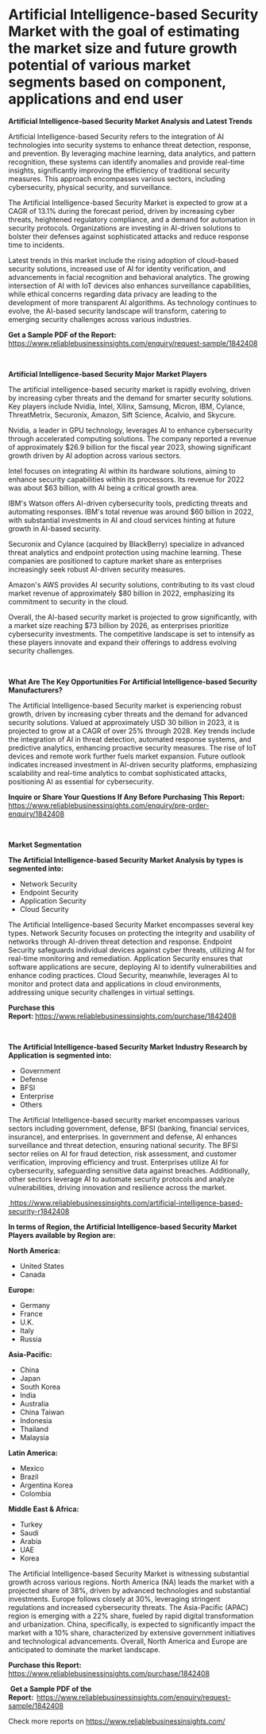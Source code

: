 <p><h1>Artificial Intelligence-based Security Market with the goal of estimating the market size and future growth potential of various market segments based on component, applications and end user</h1></p><p><strong>Artificial Intelligence-based Security Market Analysis and Latest Trends</strong></p>
<p><p>Artificial Intelligence-based Security refers to the integration of AI technologies into security systems to enhance threat detection, response, and prevention. By leveraging machine learning, data analytics, and pattern recognition, these systems can identify anomalies and provide real-time insights, significantly improving the efficiency of traditional security measures. This approach encompasses various sectors, including cybersecurity, physical security, and surveillance.</p><p>The Artificial Intelligence-based Security Market is expected to grow at a CAGR of 13.1% during the forecast period, driven by increasing cyber threats, heightened regulatory compliance, and a demand for automation in security protocols. Organizations are investing in AI-driven solutions to bolster their defenses against sophisticated attacks and reduce response time to incidents. </p><p>Latest trends in this market include the rising adoption of cloud-based security solutions, increased use of AI for identity verification, and advancements in facial recognition and behavioral analytics. The growing intersection of AI with IoT devices also enhances surveillance capabilities, while ethical concerns regarding data privacy are leading to the development of more transparent AI algorithms. As technology continues to evolve, the AI-based security landscape will transform, catering to emerging security challenges across various industries.</p></p>
<p><strong>Get a Sample PDF of the Report:&nbsp;</strong> <a href="https://www.reliablebusinessinsights.com/enquiry/request-sample/1842408?utm_campaign=97&utm_medium=2&utm_source=Github&utm_content=ia&utm_term=01012025&utm_id=artificial-intelligence-based-security">https://www.reliablebusinessinsights.com/enquiry/request-sample/1842408</a></p>
<p>&nbsp;</p>
<p><strong>Artificial Intelligence-based Security Major Market Players</strong></p>
<p><p>The artificial intelligence-based security market is rapidly evolving, driven by increasing cyber threats and the demand for smarter security solutions. Key players include Nvidia, Intel, Xilinx, Samsung, Micron, IBM, Cylance, ThreatMetrix, Securonix, Amazon, Sift Science, Acalvio, and Skycure. </p><p>Nvidia, a leader in GPU technology, leverages AI to enhance cybersecurity through accelerated computing solutions. The company reported a revenue of approximately $26.9 billion for the fiscal year 2023, showing significant growth driven by AI adoption across various sectors.</p><p>Intel focuses on integrating AI within its hardware solutions, aiming to enhance security capabilities within its processors. Its revenue for 2022 was about $63 billion, with AI being a critical growth area.</p><p>IBM's Watson offers AI-driven cybersecurity tools, predicting threats and automating responses. IBM's total revenue was around $60 billion in 2022, with substantial investments in AI and cloud services hinting at future growth in AI-based security.</p><p>Securonix and Cylance (acquired by BlackBerry) specialize in advanced threat analytics and endpoint protection using machine learning. These companies are positioned to capture market share as enterprises increasingly seek robust AI-driven security measures.</p><p>Amazon's AWS provides AI security solutions, contributing to its vast cloud market revenue of approximately $80 billion in 2022, emphasizing its commitment to security in the cloud.</p><p>Overall, the AI-based security market is projected to grow significantly, with a market size reaching $73 billion by 2026, as enterprises prioritize cybersecurity investments. The competitive landscape is set to intensify as these players innovate and expand their offerings to address evolving security challenges.</p></p>
<p>&nbsp;</p>
<p><strong>What Are The Key Opportunities For Artificial Intelligence-based Security Manufacturers?</strong></p>
<p><p>The Artificial Intelligence-based Security market is experiencing robust growth, driven by increasing cyber threats and the demand for advanced security solutions. Valued at approximately USD 30 billion in 2023, it is projected to grow at a CAGR of over 25% through 2028. Key trends include the integration of AI in threat detection, automated response systems, and predictive analytics, enhancing proactive security measures. The rise of IoT devices and remote work further fuels market expansion. Future outlook indicates increased investment in AI-driven security platforms, emphasizing scalability and real-time analytics to combat sophisticated attacks, positioning AI as essential for cybersecurity.</p></p>
<p><strong>Inquire or Share Your Questions If Any Before Purchasing This Report:</strong> <a href="https://www.reliablebusinessinsights.com/enquiry/pre-order-enquiry/1842408?utm_campaign=97&utm_medium=2&utm_source=Github&utm_content=ia&utm_term=01012025&utm_id=artificial-intelligence-based-security">https://www.reliablebusinessinsights.com/enquiry/pre-order-enquiry/1842408</a></p>
<p>&nbsp;</p>
<p><strong>Market Segmentation</strong></p>
<p><strong>The Artificial Intelligence-based Security Market Analysis by types is segmented into:</strong></p>
<p><ul><li>Network Security</li><li>Endpoint Security</li><li>Application Security</li><li>Cloud Security</li></ul></p>
<p><p>The Artificial Intelligence-based Security Market encompasses several key types. Network Security focuses on protecting the integrity and usability of networks through AI-driven threat detection and response. Endpoint Security safeguards individual devices against cyber threats, utilizing AI for real-time monitoring and remediation. Application Security ensures that software applications are secure, deploying AI to identify vulnerabilities and enhance coding practices. Cloud Security, meanwhile, leverages AI to monitor and protect data and applications in cloud environments, addressing unique security challenges in virtual settings.</p></p>
<p><strong>Purchase this Report:&nbsp;</strong><a href="https://www.reliablebusinessinsights.com/purchase/1842408?utm_campaign=97&utm_medium=2&utm_source=Github&utm_content=ia&utm_term=01012025&utm_id=artificial-intelligence-based-security">https://www.reliablebusinessinsights.com/purchase/1842408</a></p>
<p>&nbsp;</p>
<p><strong>The Artificial Intelligence-based Security Market Industry Research by Application is segmented into:</strong></p>
<p><ul><li>Government</li><li>Defense</li><li>BFSI</li><li>Enterprise</li><li>Others</li></ul></p>
<p><p>The Artificial Intelligence-based security market encompasses various sectors including government, defense, BFSI (banking, financial services, insurance), and enterprises. In government and defense, AI enhances surveillance and threat detection, ensuring national security. The BFSI sector relies on AI for fraud detection, risk assessment, and customer verification, improving efficiency and trust. Enterprises utilize AI for cybersecurity, safeguarding sensitive data against breaches. Additionally, other sectors leverage AI to automate security protocols and analyze vulnerabilities, driving innovation and resilience across the market.</p></p>
<p><a href="https://www.reliablebusinessinsights.com/artificial-intelligence-based-security-r1842408?utm_campaign=97&utm_medium=2&utm_source=Github&utm_content=ia&utm_term=01012025&utm_id=artificial-intelligence-based-security">&nbsp;https://www.reliablebusinessinsights.com/artificial-intelligence-based-security-r1842408</a></p>
<p><strong>In terms of Region, the Artificial Intelligence-based Security Market Players available by Region are:</strong></p>
<p>
    <p> <strong> North America: </strong>
        <ul>
            <li>United States</li>
            <li>Canada</li>
        </ul>
        </p> 
    <p> <strong> Europe: </strong>
        <ul>
            <li>Germany</li>
            <li>France</li>
            <li>U.K.</li>
            <li>Italy</li>
            <li>Russia</li>
        </ul>
        </p> 
    <p> <strong> Asia-Pacific: </strong>
        <ul>
            <li>China</li>
            <li>Japan</li>
            <li>South Korea</li>
            <li>India</li>
            <li>Australia</li>
            <li>China Taiwan</li>
            <li>Indonesia</li>
            <li>Thailand</li>
            <li>Malaysia</li>
        </ul>
        </p> 
    <p> <strong> Latin America: </strong>
        <ul>
            <li>Mexico</li>
            <li>Brazil</li>
            <li>Argentina Korea</li>
            <li>Colombia</li>
        </ul>
        </p> 
    <p> <strong> Middle East & Africa: </strong>
        <ul>
            <li>Turkey</li>
            <li>Saudi</li>
            <li>Arabia</li>
            <li>UAE</li>
            <li>Korea</li>
        </ul>
    </p>
    </p>
<p><p>The Artificial Intelligence-based Security Market is witnessing substantial growth across various regions. North America (NA) leads the market with a projected share of 38%, driven by advanced technologies and substantial investments. Europe follows closely at 30%, leveraging stringent regulations and increased cybersecurity threats. The Asia-Pacific (APAC) region is emerging with a 22% share, fueled by rapid digital transformation and urbanization. China, specifically, is expected to significantly impact the market with a 10% share, characterized by extensive government initiatives and technological advancements. Overall, North America and Europe are anticipated to dominate the market landscape.</p></p>
<p><strong>Purchase this Report: </strong><a href="https://www.reliablebusinessinsights.com/purchase/1842408?utm_campaign=97&utm_medium=2&utm_source=Github&utm_content=ia&utm_term=01012025&utm_id=artificial-intelligence-based-security">https://www.reliablebusinessinsights.com/purchase/1842408</a></p>
<p>&nbsp;<strong>Get a Sample PDF of the Report:&nbsp;&nbsp;</strong><a href="https://www.reliablebusinessinsights.com/enquiry/request-sample/1842408?utm_campaign=97&utm_medium=2&utm_source=Github&utm_content=ia&utm_term=01012025&utm_id=artificial-intelligence-based-security">https://www.reliablebusinessinsights.com/enquiry/request-sample/1842408</a></p>
<p><strong></strong></p>
<p>Check more reports on <a href="https://www.reliablebusinessinsights.com/?utm_campaign=97&utm_medium=2&utm_source=Github&utm_content=ia&utm_term=01012025&utm_id=artificial-intelligence-based-security">https://www.reliablebusinessinsights.com/</a></p>